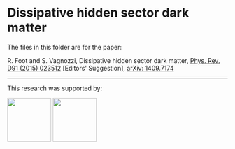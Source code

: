 # Dissipative hidden sector dark matter

The files in this folder are for the paper:

R. Foot and S. Vagnozzi, Dissipative hidden sector dark matter, [Phys. Rev. D91 (2015) 023512](https://journals.aps.org/prd/abstract/10.1103/PhysRevD.91.023512) [Editors' Suggestion], [arXiv: 1409.7174](https://arxiv.org/abs/1409.7174)

************************************************************************************************

This research was supported by:

   <a href="https://unimelb.edu.au/"><img src="https://brandhub.unimelb.edu.au/guidelines/logos/04_Logo_Vertical-Housed.jpg"
height="100px"></a>
   <a href="http://www.coepp.org.au/"><img src="http://www.physics.usyd.edu.au/hienergy/images/thumb/d/dc/CoEPPlogo3.jpg/200px-CoEPPlogo3.jpg"
height="100px"></a>
